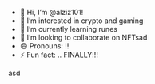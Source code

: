 - 👋 Hi, I’m @alziz101!
- 👀 I’m interested in crypto and gaming
- 🌱 I’m currently learning runes
- 💞️ I’m looking to collaborate on NFTsad
- 😄 Pronouns: !!
- ⚡ Fun fact: .. FINALLY!!!
  
<!---1
alziz101/alziz101 is a ✨ special ✨ repository because its `README.md` (this file) appears on your GitHub profile.
You can click the Preview link to take a look at your changes.
--->asd

